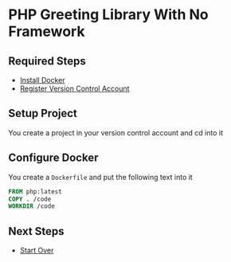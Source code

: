 # PHP Greeting Library With No Framework

## Required Steps

- [Install Docker](/install-docker.md)
- [Register Version Control Account](/register-version-control-account.md)

## Setup Project

You create a project in your version control account and cd into it 

## Configure Docker

You create a `Dockerfile` and put the following text into it

```Dockerfile
FROM php:latest
COPY . /code
WORKDIR /code
```

## Next Steps

- [Start Over](/README.md)
